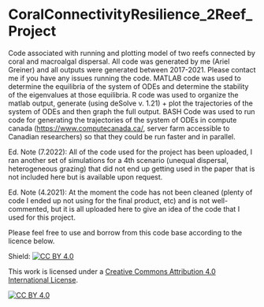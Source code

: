 # CoralConnectivityResilience_2Reef_Project
Code associated with running and plotting model of two reefs connected by coral and macroalgal dispersal. All code was generated by me (Ariel Greiner) and all outputs were generated between 2017-2021. Please contact me if you have any issues running the code. MATLAB code was used to determine the equilibria of the system of ODEs and determine the stability of the eigenvalues at those equilibria. R code was used to organize the matlab output, generate (using deSolve v. 1.21) + plot the trajectories of the system of ODEs and then graph the full output. BASH Code was used to run code for generating the trajectories of the system of ODEs in compute canada (https://www.computecanada.ca/, server farm accessible to Canadian researchers) so that they could be run faster and in parallel.

Ed. Note (7.2022): All of the code used for the project has been uploaded, I ran another set of simulations for a 4th scenario (unequal dispersal, heterogeneous grazing) that did not end up getting used in the paper that is not included here but is available upon request.

Ed. Note (4.2021): At the moment the code has not been cleaned (plenty of code I ended up not using for the final product, etc) and is not well-commented, but it is all uploaded here to give an idea of the code that I used for this project.

Please feel free to use and borrow from this code base according to the licence below.

Shield: [![CC BY 4.0][cc-by-shield]][cc-by]

This work is licensed under a
[Creative Commons Attribution 4.0 International License][cc-by].

[![CC BY 4.0][cc-by-image]][cc-by]

[cc-by]: http://creativecommons.org/licenses/by/4.0/
[cc-by-image]: https://i.creativecommons.org/l/by/4.0/88x31.png
[cc-by-shield]: https://img.shields.io/badge/License-CC%20BY%204.0-lightgrey.svg

